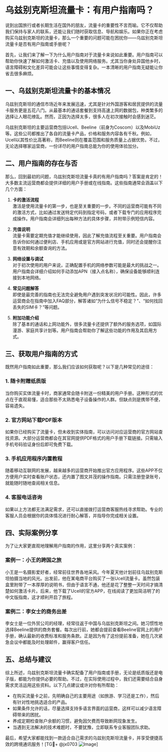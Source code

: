 # 乌兹别克斯坦流量卡：有用户指南吗？

说到出国旅行或者长期生活在国外的朋友，流量卡的重要性不言而喻。它不仅帮助我们保持与家人的联系，还能让我们随时获取信息、导航和娱乐。如果你正在考虑购买乌兹别克斯坦的流量卡，那么一个重要的问题可能在困扰你——乌兹别克斯坦流量卡是否有用户指南或手册呢？

首先，让我们来了解一下为什么用户指南对于流量卡来说如此重要。用户指南可以帮助你快速了解如何激活卡、充值以及使用网络服务。尤其当你身处异国他乡时，语言障碍和文化差异可能会让这些事情变得复杂。一本清晰的用户指南无疑能让你省去很多麻烦。

## 一、乌兹别克斯坦流量卡的基本情况

乌兹别克斯坦的通信市场近年来发展迅速，尤其是针对外国游客和居民提供的流量卡服务更是五花八门。从最基本的通话套餐到支持高速上网的数据包，种类繁多的选择让人眼花缭乱。然而，正因为选择太多，很多人在初次接触时会感到迷茫。

乌兹别克斯坦的主要运营商包括Ucell、Beeline（前身为Coscom）以及MobiUz等。这些公司都推出了各自的流量卡产品，价格和服务内容各有千秋。例如，Ucell以其性价比高著称，而Beeline则在覆盖范围和服务质量上占据优势。不过，无论选择哪家运营商，一份详尽的用户指南总能为你的使用体验加分。

## 二、用户指南的存在与否

那么，回到最初的问题，乌兹别克斯坦流量卡真的有用户指南吗？答案是肯定的！大多数主流运营商都会提供详细的用户手册或在线指南。这些指南通常会涵盖以下几个方面：

1. **卡的激活流程**  
   激活是使用流量卡的第一步，也是至关重要的一步。不同的运营商可能有不同的激活方式，比如通过发送特定代码到指定号码，或者下载专门的应用程序完成操作。用户指南会详细列出每种方法的具体步骤，并附带示例短信内容。

2. **充值说明**  
   流量卡需要定期充值才能继续使用，因此了解充值流程至关重要。用户指南会告诉你如何通过便利店、手机应用或是官方网站进行充值，同时还会提醒你注意有效期和余额查询的方法。

3. **网络设置与调试**  
   对于初次使用的用户来说，正确配置手机的网络参数可能是最大的挑战之一。用户指南会详细介绍如何手动添加APN（接入点名称），确保设备能够顺利连接到本地网络。

4. **常见问题解答**  
   即使是最完善的指南也无法完全避免用户遇到突发状况的可能性。因此，许多运营商会在指南中加入FAQ部分，解答诸如“为什么信号不稳定？”、“如何找回丢失的SIM卡？”等问题。

5. **附加功能介绍**  
   除了基本的通话和上网功能外，很多流量卡还提供了额外的服务选项，如国际漫游、家庭共享计划等。用户指南会帮助你了解这些功能的作用及其启用方式。

## 三、获取用户指南的方式

既然用户指南如此重要，那么我们应该如何获取呢？以下是几种常见的途径：

### 1. 随卡附赠纸质版
当你购买实体流量卡时，商家通常会随卡附送一份精美的用户手册。这种形式的优点在于直观易懂，适合那些不太熟悉电子设备操作的人群。但缺点则是携带不便，容易遗失。

### 2. 官方网站下载PDF版本
如果你已经购买了流量卡，但未收到实体指南，可以访问对应运营商的官方网站查找资源。大部分运营商都会在其官网提供PDF格式的用户手册下载链接。只需输入手机号码验证身份后即可免费下载。

### 3. 手机应用程序内置教程
随着移动互联网的发展，越来越多的运营商开始推出官方应用程序。这些APP不仅方便用户实时查看账户状态，还内置了图文并茂的操作指南。只需注册登录账号，就能随时随地查阅相关信息。

### 4. 客服电话咨询
如果以上方法都无法满足需求，还可以直接拨打运营商客服热线寻求帮助。专业的客服人员会根据你的具体情况进行耐心解答，并指导你完成相关设置。

## 四、实际案例分享

为了让大家更直观地理解用户指南的作用，这里分享两个真实案例：

### 案例一：小王的跨国之旅
小王是一名摄影爱好者，经常前往世界各地采风。今年夏天他计划前往乌兹别克斯坦拍摄当地的风光。出发前，他在某电商平台购买了一张Ucell流量卡。虽然包装盒里附带了一本厚厚的说明书，但由于语言不通，他还是花了整整一天时间才搞清楚如何激活卡片。后来，他下载了Ucell的官方APP，在线阅读了更加简洁明了的中文版指南，这才顺利开启了旅程。

### 案例二：李女士的商务出差
李女士是一位外贸公司的经理，经常往返于中国与乌兹别克斯坦之间。她习惯性地选择Beeline提供的商务套餐。每次出行前，她都会提前查看Beeline官网上的用户手册，确认最新的收费标准和服务条款。正是因为有了这份提前准备，她在几次紧急会议中都能及时处理邮件，赢得客户信任。

## 五、总结与建议

综上所述，乌兹别克斯坦流量卡确实配备了用户指南或手册，无论是纸质版还是电子版，都能为你提供必要的帮助。不过，在实际使用过程中，我们还需要结合自身需求灵活运用这些资料。以下几点建议或许对你有所帮助：

- 在购买流量卡之前，先明确自己的主要用途（如旅游、学习还是工作），然后有针对性地挑选适合的产品。
- 如果条件允许的话，尽量选择支持多语言界面的运营商，这样可以减少语言障碍带来的困扰。
- 养成定期检查账户余额的习惯，避免因欠费而导致断网现象发生。
- 当遇到无法解决的技术难题时，不要犹豫，立即联系专业客服团队求助。

最后，希望大家都能找到一款适合自己需求的乌兹别克斯坦流量卡，并享受便捷高效的跨境通讯服务！[TG💪+ @jx0703 ![Image](https://github.com/user-attachments/assets/dbca1d08-cadb-493c-b0ec-ad6f7a83f270)]